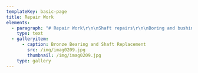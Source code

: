 ```yaml
---
templateKey: basic-page
title: Repair Work
elements:
  - paragraph: "# Repair Work\r\n\nShaft repairs\r\n\nBoring and bushing of worn bearing bores\r\n\nPulleys and sheaves\r\n\nRe-cutting of sheaves and diverter pulleys"
    type: text
  - galleryitem:
      - caption: Bronze Bearing and Shaft Replacement
        src: /img/imag0209.jpg
        thumbnail: /img/imag0209.jpg
    type: gallery
---
```


